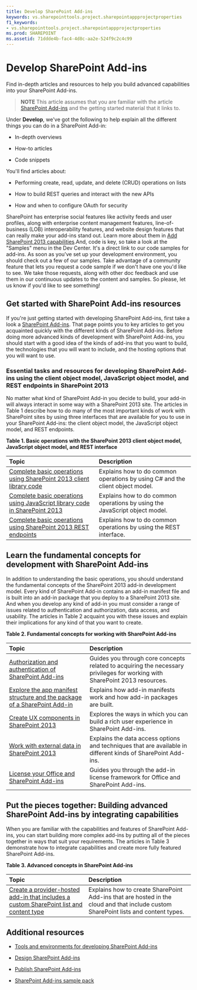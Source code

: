 ```yaml
---
title: Develop SharePoint Add-ins
keywords: vs.sharepointtools.project.sharepointappprojectproperties
f1_keywords:
- vs.sharepointtools.project.sharepointappprojectproperties
ms.prod: SHAREPOINT
ms.assetid: 71ddde4b-fac4-4d8c-aa2e-524f9c2c4c99
---
```



# Develop SharePoint Add-ins
Find in-depth articles and resources to help you build advanced capabilities into your SharePoint Add-ins.
> **NOTE**
> This article assumes that you are familiar with the article  [SharePoint Add-ins](sharepoint-add-ins.md) and the getting started material that it links to.




Under **Develop**, we've got the following to help explain all the different things you can do in a SharePoint Add-in:
- In-depth overviews


- How-to articles


- Code snippets


You'll find articles about: 
- Performing create, read, update, and delete (CRUD) operations on lists


- How to build REST queries and interact with the new APIs


- How and when to configure OAuth for security


SharePoint has enterprise social features like activity feeds and user profiles, along with enterprise content management features, line-of-business (LOB) interoperability features, and website design features that can really make your add-ins stand out. Learn more about them in  [Add SharePoint 2013 capabilities](http://msdn.microsoft.com/library/11ecb65e-6dc5-4cf1-80ca-3c16418697b6%28Office.15%29.aspx).And, code is key, so take a look at the "Samples" menu in the Dev Center. It's a direct link to our code samples for add-ins. As soon as you've set up your development environment, you should check out a few of our samples. Take advantage of a community feature that lets you request a code sample if we don't have one you'd like to see. We take those requests, along with other doc feedback and use them in our continuous updates to the content and samples. So please, let us know if you'd like to see something!
## Get started with SharePoint Add-ins resources
<a name="bk_gettingstarted"> </a>

If you're just getting started with developing SharePoint Add-ins, first take a look a  [SharePoint Add-ins](sharepoint-add-ins.md). That page points you to key articles to get you acquainted quickly with the different kinds of SharePoint Add-ins. Before doing more advanced kinds of development with SharePoint Add-ins, you should start with a good idea of the kinds of add-ins that you want to build, the technologies that you will want to include, and the hosting options that you will want to use.




### Essential tasks and resources for developing SharePoint Add-ins using the client object model, JavaScript object model, and REST endpoints in SharePoint 2013
<a name="bk_essentials"> </a>

No matter what kind of SharePoint Add-in you decide to build, your add-in will always interact in some way with a SharePoint 2013 site. The articles in Table 1 describe how to do many of the most important kinds of work with SharePoint sites by using three interfaces that are available for you to use in your SharePoint Add-ins: the client object model, the JavaScript object model, and REST endpoints.




**Table 1. Basic operations with the SharePoint 2013 client object model, JavaScript object model, and REST interface**


|**Topic**|**Description**|
|:-----|:-----|
| [Complete basic operations using SharePoint 2013 client library code](complete-basic-operations-using-sharepoint-2013-client-library-code.md) <br/> |Explains how to do common operations by using C# and the client object model.  <br/> |
| [Complete basic operations using JavaScript library code in SharePoint 2013](complete-basic-operations-using-javascript-library-code-in-sharepoint-2013.md) <br/> |Explains how to do common operations by using the JavaScript object model.  <br/> |
| [Complete basic operations using SharePoint 2013 REST endpoints](complete-basic-operations-using-sharepoint-2013-rest-endpoints.md) <br/> |Explains how to do common operations by using the REST interface.  <br/> |
 

## Learn the fundamental concepts for development with SharePoint Add-ins
<a name="bk_fundamentals"> </a>

In addition to understanding the basic operations, you should understand the fundamental concepts of the SharePoint 2013 add-in development model. Every kind of SharePoint Add-in contains an add-in manifest file and is built into an add-in package that you deploy to a SharePoint 2013 site. And when you develop any kind of add-in you must consider a range of issues related to authentication and authorization, data access, and usability. The articles in Table 2 acquaint you with these issues and explain their implications for any kind of that you want to create.




**Table 2. Fundamental concepts for working with SharePoint Add-ins**


|**Topic**|**Description**|
|:-----|:-----|
| [Authorization and authentication of SharePoint Add-ins](authorization-and-authentication-of-sharepoint-add-ins.md) <br/> |Guides you through core concepts related to acquiring the necessary privileges for working with SharePoint 2013 resources.  <br/> |
| [Explore the app manifest structure and the package of a SharePoint Add-in](explore-the-app-manifest-structure-and-the-package-of-a-sharepoint-add-in.md) <br/> |Explains how add-in manifests work and how add-in packages are built.  <br/> |
| [Create UX components in SharePoint 2013](create-ux-components-in-sharepoint-2013.md) <br/> |Explores the ways in which you can build a rich user experience in SharePoint Add-ins.  <br/> |
| [Work with external data in SharePoint 2013](work-with-external-data-in-sharepoint-2013.md) <br/> |Explains the data access options and techniques that are available in different kinds of SharePoint Add-ins.  <br/> |
| [License your Office and SharePoint Add-ins](http://msdn.microsoft.com/library/3e0e8ff6-66d6-44ff-b0c2-59108ebd9181%28Office.15%29.aspx) <br/> |Guides you through the add-in license framework for Office and SharePoint Add-ins.  <br/> |
 

## Put the pieces together: Building advanced SharePoint Add-ins by integrating capabilities
<a name="bk_integrate"> </a>

When you are familiar with the capabilities and features of SharePoint Add-ins, you can start building more complex add-ins by putting all of the pieces together in ways that suit your requirements. The articles in Table 3 demonstrate how to integrate capabilities and create more fully featured SharePoint Add-ins.




**Table 3. Advanced concepts in SharePoint Add-ins**


|**Topic**|**Description**|
|:-----|:-----|
| [Create a provider-hosted add-in that includes a custom SharePoint list and content type](create-a-provider-hosted-add-in-that-includes-a-custom-sharepoint-list-and-conte.md) <br/> |Explains how to create SharePoint Add-ins that are hosted in the cloud and that include custom SharePoint lists and content types.  <br/> |
 

## Additional resources
<a name="bk_addresources"> </a>


-  [Tools and environments for developing SharePoint Add-ins](tools-and-environments-for-developing-sharepoint-add-ins.md)


-  [Design SharePoint Add-ins](design-sharepoint-add-ins.md)


-  [Publish SharePoint Add-ins](publish-sharepoint-add-ins.md)


-  [SharePoint Add-ins sample pack](http://code.msdn.microsoft.com/office/Apps-for-SharePoint-sample-64c80184)



